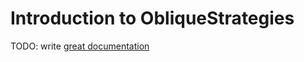 # Introduction to ObliqueStrategies

TODO: write [great documentation](http://jacobian.org/writing/what-to-write/)
